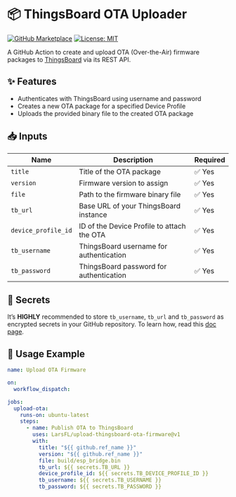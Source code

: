 # 📦 ThingsBoard OTA Uploader

[![GitHub Marketplace](https://img.shields.io/badge/Marketplace-Install-blue?logo=github&style=flat-square)](https://github.com/marketplace/actions/publish-ota-to-thingsboard)
[![License: MIT](https://img.shields.io/badge/license-MIT-green.svg?style=flat-square)](LICENSE)

A GitHub Action to create and upload OTA (Over-the-Air) firmware packages to [ThingsBoard](https://thingsboard.io/) via its REST API.

## ✨ Features

- Authenticates with ThingsBoard using username and password
- Creates a new OTA package for a specified Device Profile
- Uploads the provided binary file to the created OTA package

## 📥 Inputs

| Name                | Description                                | Required |
| ------------------- | ------------------------------------------ | -------- |
| `title`             | Title of the OTA package                   | ✅ Yes   |
| `version`           | Firmware version to assign                 | ✅ Yes   |
| `file`              | Path to the firmware binary file           | ✅ Yes   |
| `tb_url`            | Base URL of your ThingsBoard instance      | ✅ Yes   |
| `device_profile_id` | ID of the Device Profile to attach the OTA | ✅ Yes   |
| `tb_username`       | ThingsBoard username for authentication    | ✅ Yes   |
| `tb_password`       | ThingsBoard password for authentication    | ✅ Yes   |

## 🔐 Secrets

It’s <b>HIGHLY</b> recommended to store `tb_username`, `tb_url` and `tb_password` as encrypted secrets in your GitHub repository.
To learn how, read this [doc page](https://docs.github.com/en/actions/security-for-github-actions/security-guides/using-secrets-in-github-actions).

## 🚀 Usage Example

```yaml
name: Upload OTA Firmware

on:
  workflow_dispatch:

jobs:
  upload-ota:
    runs-on: ubuntu-latest
    steps:
      - name: Publish OTA to ThingsBoard
        uses: LarsFL/upload-thingsboard-ota-firmware@v1
        with:
          title: "${{ github.ref_name }}"
          version: "${{ github.ref_name }}"
          file: build/esp_bridge.bin
          tb_url: ${{ secrets.TB_URL }}
          device_profile_id: ${{ secrets.TB_DEVICE_PROFILE_ID }}
          tb_username: ${{ secrets.TB_USERNAME }}
          tb_password: ${{ secrets.TB_PASSWORD }}
```
